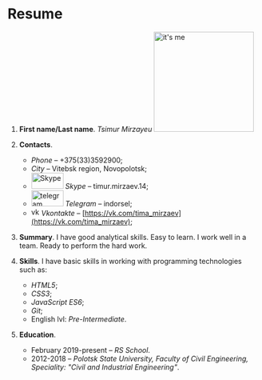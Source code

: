 <h1>Resume</h1>

1. **First name/Last name**. *Tsimur Mirzayeu*   <img src="https://scontent-frt3-2.cdninstagram.com/vp/8805ed61335e64056d48bbf0aa04f5d4/5D20758F/t51.2885-15/e15/11201712_608016262669284_380698258_n.jpg?_nc_ht=scontent-frt3-2.cdninstagram.com" width="200" heigth="273" alt="it's me"> 

2. **Contacts**. 
    - *Phone* – +375(33)3592900;
    - *City* – Vitebsk region, Novopolotsk;
    - <img src="https://memepedia.ru/wp-content/uploads/2018/09/reklama-skaypa.jpg" width="64" height="32" alt="Skype"> *Skype* – timur.mirzaev.14;
    - <img src="https://cdn.lifehacker.ru/wp-content/uploads/2017/05/30-stikerpakov-dlya-Telegram-na-vse-sluchai-zhizni_1494276568-1140x570.jpg" width="64" height="32" alt="telegram"> *Telegram* – indorsel;
    - <img src="https://upload.wikimedia.org/wikipedia/commons/thumb/2/21/VK.com-logo.svg/1200px-VK.com-logo.svg.png" width="16" height="16" alt="vk"> *Vkontakte* – [https://vk.com/tima_mirzaev](https://vk.com/tima_mirzaev);

3. **Summary**. 
    I have good analytical skills. Easy to learn. I work well in a team. Ready to perform the hard work.

4. **Skills**. 
    I have basic skills in working with programming technologies such as:
    - *HTML5*;
    - *CSS3*;
    - *JavaScript ES6*;
    - *Git*;
    - English lvl: *Pre-Intermediate*.

5. **Education**.
    - February 2019-present – *RS School*.
    - 2012-2018 – *Polotsk State University, Faculty of Civil Engineering, Speciality: "Civil and Industrial Engineering"*.
